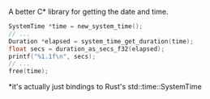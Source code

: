 A better C* library for getting the date and time.

```c
SystemTime *time = new_system_time();
// ...
Duration *elapsed = system_time_get_duration(time);
float secs = duration_as_secs_f32(elapsed);
printf("%1.1f\n", secs);
// ...
free(time);
```

*it's actually just bindings to Rust's std::time::SystemTime

